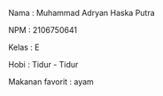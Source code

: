 Nama  : Muhammad Adryan Haska Putra

NPM   : 2106750641

Kelas : E 

Hobi  : Tidur - Tidur

Makanan favorit : ayam
